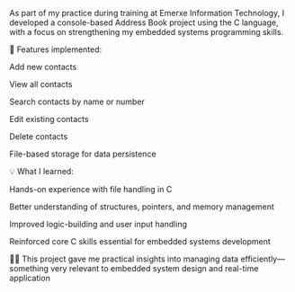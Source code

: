 As part of my practice during training at Emerxe Information Technology, I developed a console-based Address Book project using the C language, with a focus on strengthening my embedded systems programming skills.

🔧 Features implemented:

Add new contacts

View all contacts

Search contacts by name or number

Edit existing contacts

Delete contacts

File-based storage for data persistence

💡 What I learned:

Hands-on experience with file handling in C

Better understanding of structures, pointers, and memory management

Improved logic-building and user input handling

Reinforced core C skills essential for embedded systems development

👨‍💻 This project gave me practical insights into managing data efficiently—something very relevant to embedded system design and real-time application
